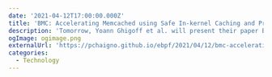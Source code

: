 ```yaml
---
date: '2021-04-12T17:00:00.000Z'
title: 'BMC: Accelerating Memcached using Safe In-kernel Caching and Pre-stack Processing'
description: 'Tomorrow, Yoann Ghigoff et al. will present their paper BMC: Accelerating Memcached using Safe In-kernel Caching and Pre-stack Processing at NSDI 2021. In this paper, the authors propose to speed up Memcached using eBPF by implementing a transparent, first-level cache at the XDP hook. It’s not everyday we see BPF being used on application protocols!'
ogImage: ogimage.png
externalUrl: 'https://pchaigno.github.io/ebpf/2021/04/12/bmc-accelerating-memcached-using-bpf-and-xdp.html'
categories:
  - Technology
---
```

